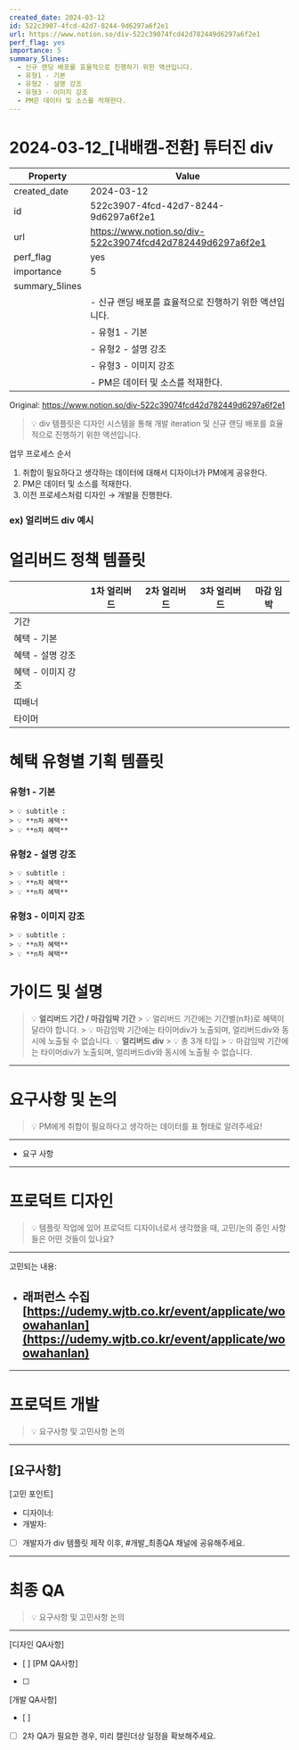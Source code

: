 ```yaml
---
created_date: 2024-03-12
id: 522c3907-4fcd-42d7-8244-9d6297a6f2e1
url: https://www.notion.so/div-522c39074fcd42d782449d6297a6f2e1
perf_flag: yes
importance: 5
summary_5lines:
  - 신규 랜딩 배포를 효율적으로 진행하기 위한 액션입니다.
  - 유형1 - 기본
  - 유형2 - 설명 강조
  - 유형3 - 이미지 강조
  - PM은 데이터 및 소스를 적재한다.
---
```


# 2024-03-12_[내배캠-전환] 튜터진 div

| Property | Value |
| --- | --- |
| created_date | 2024-03-12 |
| id | 522c3907-4fcd-42d7-8244-9d6297a6f2e1 |
| url | https://www.notion.so/div-522c39074fcd42d782449d6297a6f2e1 |
| perf_flag | yes |
| importance | 5 |
| summary_5lines | |
|  | - 신규 랜딩 배포를 효율적으로 진행하기 위한 액션입니다. |
|  | - 유형1 - 기본 |
|  | - 유형2 - 설명 강조 |
|  | - 유형3 - 이미지 강조 |
|  | - PM은 데이터 및 소스를 적재한다. |

Original: https://www.notion.so/div-522c39074fcd42d782449d6297a6f2e1

> 💡 div 템플릿은 디자인 시스템을 통해 개발 iteration 및 
신규 랜딩 배포를 효율적으로 진행하기 위한 액션입니다.

업무 프로세스 순서
  1. 취합이 필요하다고 생각하는 데이터에 대해서 디자이너가 PM에게 공유한다.
  1. PM은 데이터 및 소스를 적재한다.
  1. 이전 프로세스처럼 디자인 → 개발을 진행한다.

### ex) 얼리버드 div 예시

# 얼리버드 정책 템플릿
|  | 1차 얼리버드 | 2차 얼리버드 | 3차 얼리버드 | 마감 임박 |
| --- | --- | --- | --- | --- |
| 기간 |  |  |  |  |
| 혜택 - 기본 |  |  |  |  |
| 혜택 - 설명 강조 |  |  |  |  |
| 혜택 - 이미지 강조 |  |  |  |  |
| 띠배너 |  |  |  |  |
| 타이머 |  |  |  |  |

# 혜택 유형별 기획 템플릿

### 유형1 - 기본
    > 💡 subtitle : 
    > 💡 **n차 혜택**
    > 💡 **n차 혜택**

### 유형2 - 설명 강조
    > 💡 subtitle : 
    > 💡 **n차 혜택**
    > 💡 **n차 혜택**

### 유형3 - 이미지 강조
    > 💡 subtitle : 
    > 💡 **n차 혜택**
    > 💡 **n차 혜택**

# 가이드 및 설명
  > 💡 **얼리버드 기간 / 마감임박 기간**
    > 💡 얼리버드 기간에는 기간별(n차)로 혜택이 달라야 합니다.
    > 💡 마감임박 기간에는 타이머div가 노출되며, 얼리버드div와 동시에 노출될 수 없습니다.
  > 💡 **얼리버드 div**
    > 💡 총 3개 타입
    > 💡 마감임박 기간에는 타이머div가 노출되며, 얼리버드div와 동시에 노출될 수 없습니다.

---

#  요구사항 및 논의
> 💡 PM에게 취합이 필요하다고 생각하는 데이터를 표 형태로 알려주세요! 

  ---
  - 요구 사항

---

#  프로덕트 디자인
> 💡 템플릿 작업에 있어
프로덕트 디자이너로서 생각했을 때, 고민/논의 중인 사항들은 어떤 것들이 있나요? 

  ---
  고민되는 내용:
  - 래퍼런스 수집
    [https://udemy.wjtb.co.kr/event/applicate/woowahanlan](https://udemy.wjtb.co.kr/event/applicate/woowahanlan)
    - 

---

#  프로덕트 개발
> 💡 요구사항 및 고민사항 논의

  ---
  [요구사항]
  - 
  [고민 포인트]
  - 디자이너:
  - 개발자: 
  - [ ] 개발자가 div 템플릿 제작 이후, #개발_최종QA 채널에 공유해주세요.

---

#  최종 QA
> 💡 요구사항 및 고민사항 논의

  ---
  [디자인 QA사항]
  - [ ] 
  [PM QA사항]
  - [ ] 
  [개발 QA사항]
  - [ ] 
  - [ ] 2차 QA가 필요한 경우, 미리 캘린더상 일정을 확보해주세요.
